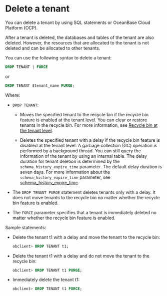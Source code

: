 Delete a tenant 
====================================

You can delete a tenant by using SQL statements or OceanBase Cloud Platform (OCP). 

After a tenant is deleted, the databases and tables of the tenant are also deleted. However, the resources that are allocated to the tenant is not deleted and can be allocated to other tenants. 

You can use the following syntax to delete a tenant:

```sql
DROP TENANT | FORCE
```



or

```sql
DROP TENANT $tenant_name PURGE; 
```



Where:

* `DROP TENANT`: 

  * Moves the specified tenant to the recycle bin if the recycle bin feature is enabled at the tenant level. You can clear or restore tenants in the recycle bin. For more information, see [Recycle bin at the tenant level](/en-US/6.administrator-guide/8.high-data-availability/1.recycle-bin-management/3.recycle-bin-for-tenants.md).

    
  
  * Deletes the specified tenant with a delay if the recycle bin feature is disabled at the tenant level. A garbage collection (GC) operation is performed by a background thread. You can still query the information of the tenant by using an internal table. The delay duration for tenant deletion is determined by the `schema_history_expire_time` parameter. The default delay duration is seven days. For more information about the `schema_history_expire_time` parameter, see [schema_history_expire_time](/en-US/13.reference-guide/3.system-configuration-items/166.schema_history_expire_time.md).

    
  

  

* The `DROP TENANT PURGE` statement deletes tenants only with a delay. It does not move tenants to the recycle bin no matter whether the recycle bin feature is enabled.

  

* The `FORCE` parameter specifies that a tenant is immediately deleted no matter whether the recycle bin feature is enabled.

  




Sample statements:

* Delete the tenant t1 with a delay and move the tenant to the recycle bin:

  ```sql
  obclient> DROP TENANT t1;
  ```

  




<!-- -->

* Delete the tenant t1 with a delay and do not move the tenant to the recycle bin:

  ```sql
  obclient> DROP TENANT t1 PURGE;
  ```

  

* Immediately delete the tenant t1:

  ```sql
  obclient> DROP TENANT t1 FORCE;
  ```

  



